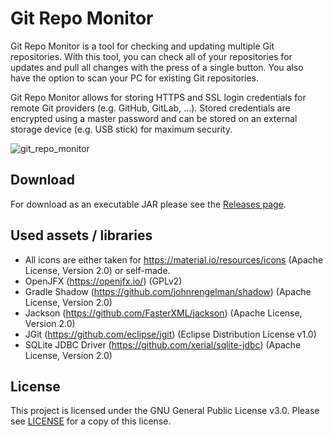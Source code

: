 # Git Repo Monitor

Git Repo Monitor is a tool for checking and updating multiple Git repositories.
With this tool, you can check all of your repositories for updates and pull all changes with the press of a single button.
You also have the option to scan your PC for existing Git repositories.

Git Repo Monitor allows for storing HTTPS and SSL login credentials for remote Git providers (e.g. GitHub, GitLab, ...).
Stored credentials are encrypted using a master password and can be stored on an external storage device (e.g. USB stick) for maximum security.

![git_repo_monitor](https://user-images.githubusercontent.com/61832987/106963695-426e6b80-6741-11eb-96df-19c775241c20.PNG)

## Download
For download as an executable JAR please see the [Releases page](https://github.com/elsantner/GitRepoMonitor/releases).

## Used assets / libraries

- All icons are either taken for https://material.io/resources/icons (Apache License, Version 2.0) or self-made.
- OpenJFX (https://openjfx.io/) (GPLv2)
- Gradle Shadow (https://github.com/johnrengelman/shadow) (Apache License, Version 2.0)
- Jackson (https://github.com/FasterXML/jackson) (Apache License, Version 2.0)
- JGit (https://github.com/eclipse/jgit) (Eclipse Distribution License v1.0)
- SQLite JDBC Driver (https://github.com/xerial/sqlite-jdbc) (Apache License, Version 2.0)

## License
This project is licensed under the GNU General Public License v3.0.
Please see [LICENSE](https://github.com/elsantner/GitRepoMonitor/blob/main/LICENSE) for a copy of this license.
